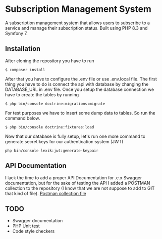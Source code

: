 # Subscription Management System

A subscription management system that allows users to subscribe to a service and manage their subscription status. Built using PHP 8.3 and Symfony 7.

## Installation

After cloning the repository you have to run 
```
$ composer install
```
After that you have to configure the .env file or use .env.local file. The first thing you have to do is connect the api with database by changing the DATABASE_URL in .env file.
Once you setup the database connection we have to create the tables by running
```
$ php bin/console doctrine:migrations:migrate
```
For test purposes we have to insert some dump data to tables. So run the command below.
```
$ php bin/console doctrine:fixtures:load
```
Now that our database is fully setup, let's run one more command to generate secret keys for our authentication system (JWT)
```
php bin/console lexik:jwt:generate-keypair
```
## API Documentation
I lack the time to add a proper API Documentation for .e.x Swagger documentation, but for the sake of testing the API I added a POSTMAN collection to the repository (I know that we are not suppose to add to GIT that kind of file).
[Postman collection file](Subscription%20Management%20System.postman_collection.json)

## TODO
- Swagger documentation
- PHP Unit test
- Code style checkers
